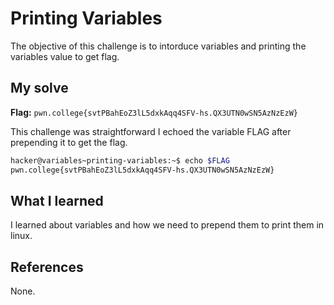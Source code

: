 # Printing Variables
The objective of this challenge is to intorduce variables and printing the variables value to get flag.

## My solve
**Flag:** `pwn.college{svtPBahEoZ3lL5dxkAqq4SFV-hs.QX3UTN0wSN5AzNzEzW}`

This challenge was straightforward I echoed the variable FLAG after prepending it to get the flag.
```bash
hacker@variables~printing-variables:~$ echo $FLAG
pwn.college{svtPBahEoZ3lL5dxkAqq4SFV-hs.QX3UTN0wSN5AzNzEzW}
```

## What I learned
I learned about variables and how we need to prepend them to print them in linux.

## References 
None.
